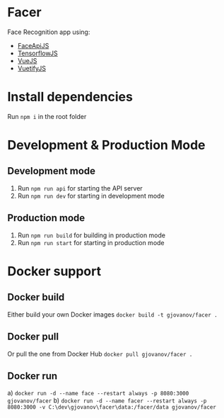 # Facer
 Face Recognition app using:
 - [FaceApiJS](https://github.com/justadudewhohacks/face-api.js)
 - [TensorflowJS](https://github.com/tensorflow/tfjs)
 - [VueJS](https://github.com/vuejs/vue)
 - [VuetifyJS](https://github.com/vuetifyjs/vuetify)


# Install dependencies
Run `npm i` in the root folder

# Development & Production Mode

## Development mode
1. Run `npm run api` for starting the API server 
2. Run `npm run dev` for starting in development mode

## Production mode
1. Run `npm run build` for building in production mode
2. Run `npm run start` for starting in production mode

# Docker support

## Docker build
Either build your own Docker images
`docker build -t gjovanov/facer .`

## Docker pull
Or pull the one from Docker Hub
`docker pull gjovanov/facer .`

## Docker run
a) `docker run -d --name face --restart always -p 8080:3000 gjovanov/facer`
b) `docker run -d --name facer --restart always -p 8080:3000 -v C:\dev\gjovanov\facer\data:/facer/data gjovanov/facer`
